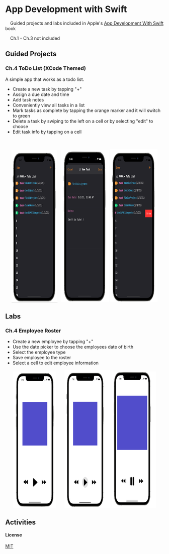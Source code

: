 # App Development with Swift

&nbsp; &nbsp; Guided projects and labs included in Apple's [App Development With Swift](https://books.apple.com/us/book/app-development-with-swift/id1219117996) book

&nbsp; &nbsp; Ch.1 - Ch.3 not included

## Guided Projects

### Ch.4 ToDo List (XCode Themed)

A simple app that works as a todo list. 

  - Create a new task by tapping "+" 
  - Assign a due date and time
  - Add task notes 
  - Conveniently view all tasks in a list 
  - Mark tasks as complete by tapping the orange marker and it will switch to green 
  - Delete a task by swiping to the left on a cell or by selecting "edit" to choose
  - Edit task info by tapping on a cell    

&nbsp; 

<p align="center" width="100%" >
<img width="29%" height="485" src="https://github.com/benreeps/App-Development-With-Swift/blob/images/Images/ToDoList-List.png" /> &nbsp;
<img width="30%" height="485" src="https://github.com/benreeps/App-Development-With-Swift/blob/images/Images/ToDoList-Edit:Create.png" />
<img width="30%" height="490" src="https://github.com/benreeps/App-Development-With-Swift/blob/images/Images/ToDoList-Delete.png" /> 
</p>

## Labs

### Ch.4 Employee Roster 

  - Create a new employee by tapping "+"
  - Use the date picker to choose the employees date of birth 
  - Select the employee type 
  - Save employee to the roster 
  - Select a cell to edit employee information 
  

  
<p align="center" width="100%" >
<img width="27%" height="435" src="https://github.com/benreeps/App-Development-With-Swift/blob/images/Images/MusicWireframe-Paused.png" /> &nbsp; &nbsp; &nbsp;
<img width="29%" height="440" src="https://github.com/benreeps/App-Development-With-Swift/blob/images/Images/MusicWireframe-PressPlay.png" />
<img width="28%" height="435" src="https://github.com/benreeps/App-Development-With-Swift/blob/images/Images/MusicWireframe-Playing.png" /> 
</p>



## Activities



#### License

[MIT](https://choosealicense.com/licenses/mit/)

